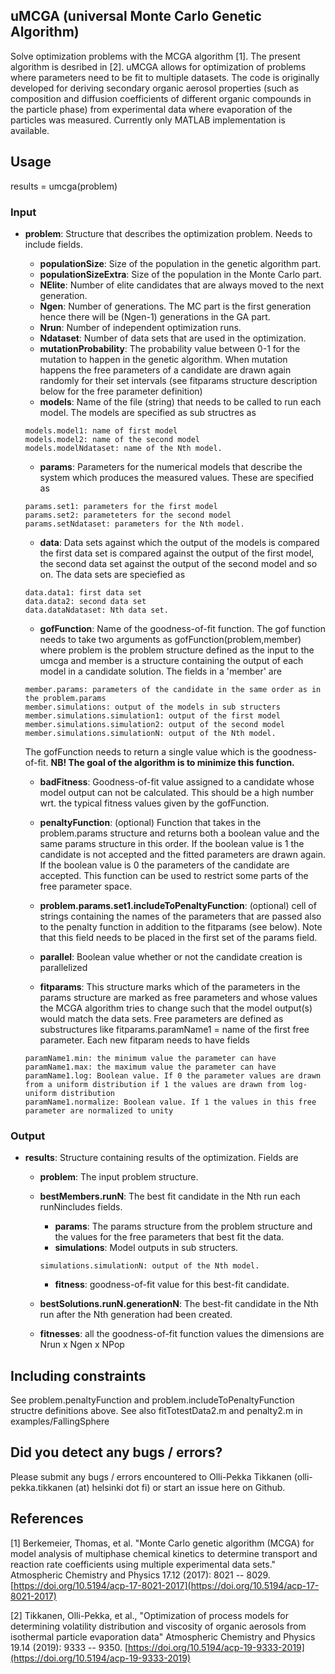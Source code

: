 ## uMCGA (universal Monte Carlo Genetic Algorithm)

Solve optimization problems with the MCGA algorithm [1]. The present algorithm is desribed in [2]. 
uMCGA allows for optimization of problems where parameters need to be fit to multiple datasets. 
The code is originally developed for deriving secondary organic aerosol properties 
(such as composition and diffusion coefficients of different organic compounds in the particle phase)
from experimental data where evaporation of the particles was measured. Currently only MATLAB implementation is available.

## Usage

results = umcga(problem)

### Input

* **problem**: Structure that describes the optimization problem. Needs to include fields.

    - **populationSize**: Size of the population in the genetic algorithm part.
    - **populationSizeExtra**: Size of the population in the Monte Carlo part.
    - **NElite**: Number of elite candidates that are always moved to the next generation.
    - **Ngen**: Number of generations. The MC part is the first generation hence there will be (Ngen-1) generations in the GA part.
    - **Nrun**: Number of independent optimization runs.
    - **Ndataset**: Number of data sets that are used in the optimization.
    - **mutationProbability**: The probability value between 0-1 for the mutation to happen in the genetic algorithm. 
When mutation happens the free parameters of a candidate are drawn again randomly for their set intervals 
(see fitparams structure description below for the free parameter definition)
    - **models**: Name of the file (string) that needs to be called to run each model. The models are specified as sub structres as

    ```
    models.model1: name of first model
    models.model2: name of the second model
    models.modelNdataset: name of the Nth model.
    ```

    - **params**: Parameters for the numerical models that describe the system which produces the measured values. These are specified as

    ```
    params.set1: parameters for the first model
    params.set2: parameteters for the second model
    params.setNdataset: parameters for the Nth model.
    ```

    - **data**:   Data sets against which the output of the models is compared
the first data set is compared against the output of the first
model, the second data set against the output of the second
model and so on. The data sets are speciefied as


    ```
    data.data1: first data set
    data.data2: second data set
    data.dataNdataset: Nth data set.
    ```

    - **gofFunction**: Name of the goodness-of-fit function. The gof function
needs to take two arguments as gofFunction(problem,member)
where problem is the problem structure defined as the
input to the umcga and member is a structure containing 
the output of each model in a candidate solution. 
The fields in a 'member' are


    ```
    member.params: parameters of the candidate in the same order as in the problem.params
    member.simulations: output of the models in sub structers
    member.simulations.simulation1: output of the first model
    member.simulations.simulation2: output of the second model
    member.simulations.simulationN: output of the Nth model.
    ```
    The gofFunction needs to return a single value which is the goodness-of-fit. **NB! The goal of the algorithm is to minimize this function.**

    - **badFitness**: Goodness-of-fit value assigned to a candidate whose model 
output can not be calculated. This should be a high number
wrt. the typical fitness values given by the gofFunction.
                 
    - **penaltyFunction**: (optional) Function that takes in the 
problem.params structure and returns both a boolean
value and the same params structure in this order. If
the boolean value is 1 the candidate is not accepted
and the fitted parameters are drawn again. If the
boolean value is 0 the parameters of the candidate are
accepted. This function can be used to restrict some
parts of the free parameter space.

    - **problem.params.set1.includeToPenaltyFunction**: (optional) cell of strings containing the
names of the parameters that are passed also 
to the penalty function in addition to the fitparams (see below). Note that this field needs to be placed in the first set of the params field.

    - **parallel**: Boolean value whether or not the candidate creation is parallelized

    - **fitparams**: This structure marks which of the parameters in the params
structure are marked as free parameters and whose values 
the MCGA algorithm tries to change such that the model 
output(s) would match the data sets. Free parameters are
defined as substructures like
fitparams.paramName1 = name of the first free parameter.
Each new fitparam needs to have fields

    ```
    paramName1.min: the minimum value the parameter can have
    paramName1.max: the maximum value the parameter can have
    paramName1.log: Boolean value. If 0 the parameter values are drawn from a uniform distribution if 1 the values are drawn from log-uniform distribution
    paramName1.normalize: Boolean value. If 1 the values in this free parameter are normalized to unity
    ```

### Output
* **results**: Structure containing results of the optimization. Fields are
    - **problem**: The input problem structure.
    - **bestMembers.runN**: The best fit candidate in the Nth run each runNincludes fields.
        - **params**: The params structure from the problem structure and the values for the free parameters that best fit the data.
        - **simulations**: Model outputs in sub structers.
        ```
        simulations.simulationN: output of the Nth model.
        ```
        - **fitness**: goodness-of-fit value for this best-fit candidate.

    - **bestSolutions.runN.generationN**: The best-fit candidate in the Nth run after the Nth generation had been created.

    - **fitnesses**: all the goodness-of-fit function values the dimensions are Nrun x Ngen x NPop

## Including constraints
See problem.penaltyFunction and problem.includeToPenaltyFunction structre definitions above. See also fitTotestData2.m and penalty2.m in examples/FallingSphere

## Did you detect any bugs / errors?

Please submit any bugs / errors encountered to Olli-Pekka Tikkanen (olli-pekka.tikkanen (at) helsinki dot fi) or start an issue here on Github.

## References
[1] Berkemeier, Thomas, et al. "Monte Carlo genetic algorithm (MCGA) for model analysis of multiphase chemical kinetics to determine transport and reaction rate coefficients using multiple experimental data sets." Atmospheric Chemistry and Physics 17.12 (2017): 8021 -- 8029. [https://doi.org/10.5194/acp-17-8021-2017](https://doi.org/10.5194/acp-17-8021-2017)

[2] Tikkanen, Olli-Pekka, et al., "Optimization of process models for determining volatility distribution and viscosity of organic aerosols from isothermal particle evaporation data" Atmospheric Chemistry and Physics 19.14 (2019): 9333 -- 9350. [https://doi.org/10.5194/acp-19-9333-2019](https://doi.org/10.5194/acp-19-9333-2019)

